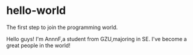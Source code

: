 # hello-world
The first step to join the programming world.

Hello guys!
I'm AnnnF,a student from GZU,majoring in SE.
I've become a great people in the world!
